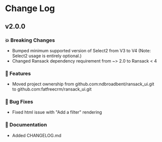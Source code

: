 # Change Log

## v2.0.0

### 💥 Breaking Changes

* Bumped minimum supported version of Select2 from V3 to V4 (Note: Select2 usage is entirely optional.)
* Changed Ransack dependency requirement from ~> 2.0 to Ransack < 4

### 🚀 Features

* Moved project ownership from github.com:ndbroadbent/ransack_ui.git to github.com:fatfreecrm/ransack_ui.git

### 🐛 Bug Fixes

* Fixed html issue with "Add a filter" rendering

### 📝  Documentation

* Added CHANGELOG.md
